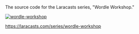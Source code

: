 The source code for the Laracasts series, "Wordle Workshop."

<a href="https://laracasts.com/series/wordle-workshop">![wordle-workshop](https://user-images.githubusercontent.com/183223/160408815-1e64ed5f-4c7b-47ef-922c-bbc508d9c8e1.png)</a>

https://laracasts.com/series/wordle-workshop
